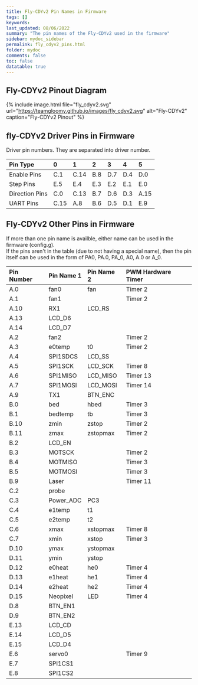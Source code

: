 ```yaml
---
title: Fly-CDYv2 Pin Names in Firmware
tags: []
keywords: 
last_updated: 08/06/2022
summary: "The pin names of the Fly-CDYv2 used in the firmware"
sidebar: mydoc_sidebar
permalink: fly_cdyv2_pins.html
folder: mydoc
comments: false
toc: false
datatable: true
---
```


## Fly-CDYv2 Pinout Diagram

{% include image.html file="fly_cdyv2.svg" url="https://teamgloomy.github.io/images/fly_cdyv2.svg" alt="Fly-CDYv2" caption="Fly-CDYv2 Pinout" %}

## fly-CDYv2 Driver Pins in Firmware

Driver pin numbers. They are separated into driver number.

<div class="datatable-begin"></div>

|Pin Type|0|1|2|3|4|5|
| :------------- |:-------------|:-------------|:-------------|:-------------|:-------------|:----|
|Enable Pins|C.1|C.14|B.8|D.7|D.4|D.0|
|Step Pins|E.5|E.4|E.3|E.2|E.1|E.0|
|Direction Pins|C.0|C.13|B.7|D.6|D.3|A.15|
|UART Pins|C.15|A.8|B.6|D.5|D.1|E.9|


<div class="datatable-end"></div>

## Fly-CDYv2 Other Pins in Firmware 

If more than one pin name is availble, either name can be used in the firmware (config.g).  
If the pins aren't in the table (due to not having a special name), then the pin itself can be used in the form of PA0, PA.0, PA_0, A0, A.0 or A_0.  

<div class="datatable-begin"></div>

|Pin Number|Pin Name 1|Pin Name 2|PWM Hardware Timer|
| :------------- |:-------------|:-------------|:-------------|
|A.0|fan0|fan|Timer 2|
|A.1|fan1||Timer 2|
|A.10|RX1|LCD_RS||
|A.13|LCD_D6|||
|A.14|LCD_D7|||
|A.2|fan2||Timer 2|
|A.3|e0temp|t0|Timer 2|
|A.4|SPI1SDCS|LCD_SS||
|A.5|SPI1SCK|LCD_SCK|Timer 8|
|A.6|SPI1MISO|LCD_MISO|Timer 13|
|A.7|SPI1MOSI|LCD_MOSI|Timer 14|
|A.9|TX1|BTN_ENC||
|B.0|bed|hbed|Timer 3|
|B.1|bedtemp|tb|Timer 3|
|B.10|zmin|zstop|Timer 2|
|B.11|zmax|zstopmax|Timer 2|
|B.2|LCD_EN|||
|B.3|MOTSCK||Timer 2|
|B.4|MOTMISO||Timer 3|
|B.5|MOTMOSI||Timer 3|
|B.9|Laser||Timer 11|
|C.2|probe|||
|C.3|Power_ADC|PC3||
|C.4|e1temp|t1||
|C.5|e2temp|t2||
|C.6|xmax|xstopmax|Timer 8|
|C.7|xmin|xstop|Timer 3|
|D.10|ymax|ystopmax||
|D.11|ymin|ystop||
|D.12|e0heat|he0|Timer 4|
|D.13|e1heat|he1|Timer 4|
|D.14|e2heat|he2|Timer 4|
|D.15|Neopixel|LED|Timer 4|
|D.8|BTN_EN1|||
|D.9|BTN_EN2|||
|E.13|LCD_CD|||
|E.14|LCD_D5|||
|E.15|LCD_D4|||
|E.6|servo0||Timer 9|
|E.7|SPI1CS1|||
|E.8|SPI1CS2|||

<div class="datatable-end"></div>